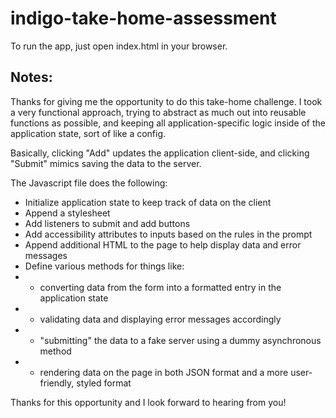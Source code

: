 # indigo-take-home-assessment

To run the app, just open index.html in your browser.

## Notes:
Thanks for giving me the opportunity to do this take-home challenge. I took a very functional approach, trying to abstract as much out into reusable functions as possible,
and keeping all application-specific logic inside of the application state, sort of like a config.

Basically, clicking "Add" updates the application client-side, and clicking "Submit" mimics saving the data to the server.

The Javascript file does the following:
- Initialize application state to keep track of data on the client
- Append a stylesheet
- Add listeners to submit and add buttons
- Add accessibility attributes to inputs based on the rules in the prompt
- Append additional HTML to the page to help display data and error messages
- Define various methods for things like:
- - converting data from the form into a formatted entry in the application state
- - validating data and displaying error messages accordingly
- - "submitting" the data to a fake server using a dummy asynchronous method
- - rendering data on the page in both JSON format and a more user-friendly, styled format

Thanks for this opportunity and I look forward to hearing from you!
